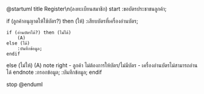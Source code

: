 @startuml
title Register\n(ลงทะเบียนสมาชิก)
start
:ขอบัตรประชาชนลูกค้า;

if (ลูกค้าอนุญาตให้ใช้บัตร?) then (ให้)
    :เสียบบัตรที่เครื่องอ่านบัตร;

    if (อ่านบัตรได้?) then (ไม่ได้)
        (A)
    else (ได้)
        :บันทึกข้อมูล;
    endif

else (ไม่ให้)
    (A)
    note right
        - ลูกค้า ไม่ต้องการให้บัตร/ไม่มีบัตร
        - เครื่องอ่านบัตรไม่สามารถอ่านได้
    endnote
    :กรอกข้อมูล;
    :บันทึกข้อมูล;
endif

stop
@enduml